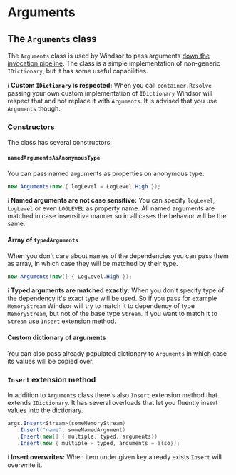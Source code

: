 # Arguments

## The `Arguments` class

The `Arguments` class is used by Windsor to pass arguments [down the invocation pipeline](how-dependencies-are-resolved.md). The class is a simple implementation of non-generic `IDictionary`, but it has some useful capabilities.

:information_source: **Custom `IDictionary` is respected:** When you call `container.Resolve` passing your own custom implementation of `IDictionary` Windsor will respect that and not replace it with `Arguments`. It is advised that you use `Arguments` though.

### Constructors

The class has several constructors:

#### `namedArgumentsAsAnonymousType`

You can pass named arguments as properties on anonymous type:

```csharp
new Arguments(new { logLevel = LogLevel.High });
```

:information_source: **Named arguments are not case sensitive:** You can specify `logLevel`, `LogLevel` or even `LOGLEVEL` as property name. All named arguments are matched in case insensitive manner so in all cases the behavior will be the same.

#### Array of `typedArguments`

When you don't care about names of the dependencies you can pass them as array, in which case they will be matched by their type.

```csharp
new Arguments(new[] { LogLevel.High });
```

:information_source: **Typed arguments are matched exactly:** When you don't specify type of the dependency it's exact type will be used. So if you pass for example `MemoryStream` Windsor will try to match it to dependency of type `MemoryStream`, but not of the base type `Stream`. If you want to match it to `Stream` use `Insert` extension method.

#### Custom dictionary of arguments

You can also pass already populated dictionary to `Arguments` in which case its values will be copied over.

### `Insert` extension method

In addition to `Arguments` class there's also `Insert` extension method that extends `IDictionary`. It has several overloads that let you fluently insert values into the dictionary.

```csharp
args.Insert<Stream>(someMemoryStream)
   .Insert("name", someNamedArgument)
   .Insert(new[] { multiple, typed, arguments})
   .Insert(new { multiple = typed, arguments = also});
```

:information_source: **Insert overwrites:** When item under given key already exists `Insert` will overwrite it.